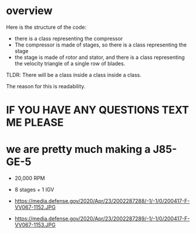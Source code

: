 # overview
Here is the structure of the code:
 - there is a class representing the compressor
 - The compressor is made of stages, so there is a class representing the stage
 - the stage is made of rotor and stator, and there is a class representing the velocity triangle of a single row of blades.

TLDR: There will be a class inside a class inside a class.

The reason for this is readability.

# IF YOU HAVE ANY QUESTIONS TEXT ME PLEASE


# we are pretty much making a J85-GE-5
 - 20,000 RPM
 - 8 stages + 1 IGV

 - https://media.defense.gov/2020/Apr/23/2002287288/-1/-1/0/200417-F-VV067-1152.JPG
 - https://media.defense.gov/2020/Apr/23/2002287289/-1/-1/0/200417-F-VV067-1153.JPG